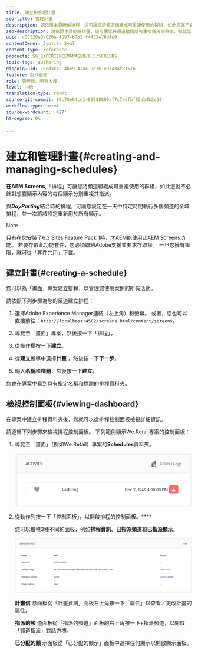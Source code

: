 ```yaml
---
title: 建立和管理計畫
seo-title: 管理計畫
description: 請依照本頁瞭解排程，這可讓您將頻道組織成可重複使用的群組，如此您就不必針對要顯示內容的每個顯示分別重複其指派。
seo-description: 請依照本頁瞭解排程，這可讓您將頻道組織成可重複使用的群組，如此您就不必針對要顯示內容的每個顯示分別重複其指派。
uuid: c05328a0-620a-4597-b7b3-f4433e78d4e9
contentOwner: Jyotika Syal
content-type: reference
products: SG_EXPERIENCEMANAGER/6.5/SCREENS
topic-tags: authoring
discoiquuid: 75ed3c42-4be9-42ae-9d76-e0343af81516
feature: 製作畫面
role: 管理員、開發人員
level: 中級
translation-type: tm+mt
source-git-commit: 89c70e64ce1409888800af7c7edfbf92ab4b2c68
workflow-type: tm+mt
source-wordcount: '427'
ht-degree: 0%

---
```



# 建立和管理計畫{#creating-and-managing-schedules}

**在AEM Screens**,「排程」可讓您將頻道組織成可重複使用的群組，如此您就不必針對想要顯示內容的每個顯示分別重複其指派。

與&#x200B;***DayParting***&#x200B;結合時的排程，可讓您設定在一天中特定時間執行多個頻道的全域排程，並一次將該設定重新用於所有顯示。

>[!NOTE]
>
>只有在您安裝了6.3 Sites Feature Pack 1時，才AEM能使用此AEM Screens功能。 若要存取此功能套件，您必須聯絡Adobe支援並要求存取權。 一旦您擁有權限，就可從「套件共用」下載。

## 建立計畫{#creating-a-schedule}

您可以為「畫面」專案建立排程，以管理您使用案例的所有活動。

請依照下列步驟為您的渠道建立排程：

1. 選擇Adobe Experience Manager連結（左上角）和螢幕。 或者，您也可以直接前往：`http://localhost:4502/screens.html/content/screens`。
1. 導覽至「畫面」專案，然後按一下「排程」**。**
1. 從操作欄按一下&#x200B;**建立**。
1. 從&#x200B;**建立**&#x200B;嚮導中選擇&#x200B;**計畫** ，然後按一下&#x200B;**下一步**。

1. 輸入&#x200B;**名稱**&#x200B;和&#x200B;**標題**，然後按一下&#x200B;**建立**。

您會在專案中看到具有指定名稱和標題的排程資料夾。


## 檢視控制面板{#viewing-dashboard}

在專案中建立排程資料夾後，您就可以從排程控制面板檢視詳細資訊。

請遵循下列步驟來檢視排程控制面板。 下列範例顯示We.Retail專案的控制面板：

1. 導覽至「畫面」（例如We.Retail）專案的&#x200B;**Schedules**&#x200B;資料夾。

   ![chlimage_1](assets/chlimage_1.png)

1. 從動作列按一下「控制面板」，以開啟排程的控制面板。****

   您可以檢視3種不同的面板，例如&#x200B;**排程資訊**、**已指派頻道**&#x200B;和&#x200B;**已指派顯示**。

   ![chlimage_1-1](assets/chlimage_1-1.png)

   **計畫信** 息面板從「計畫資訊」面板右上角按一下「屬性」以查看／更改計畫的屬性。

   **指派的頻** 道面板從「指派的頻道」面板的右上角按一下+指派頻道，以開啟「頻道指派」對話方塊。

   **已分配的顯** 示面板從「已分配的顯示」面板中選擇任何顯示以開啟顯示面板。

